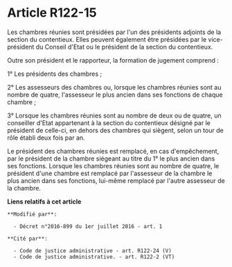 # Article R122-15

Les chambres réunies sont présidées par l'un des présidents adjoints de la section du contentieux. Elles peuvent également
être présidées par le vice-président du Conseil d'Etat ou le président de la section du contentieux. 

Outre son président et le rapporteur, la formation de jugement comprend : 

1° Les présidents des chambres ; 

2° Les assesseurs des chambres ou, lorsque les chambres réunies sont au nombre de quatre, l'assesseur le plus ancien dans ses
fonctions de chaque chambre ; 

3° Lorsque les chambres réunies sont au nombre de deux ou de quatre, un conseiller d'Etat appartenant à la section du
contentieux désigné par le président de celle-ci, en dehors des chambres qui siègent, selon un tour de rôle établi deux fois
par an. 

Le président des chambres réunies est remplacé, en cas d'empêchement, par le président de la chambre siégeant au titre du 1°
le plus ancien dans ses fonctions. Lorsque les chambres réunies sont au nombre de quatre, le président d'une chambre est
remplacé par l'assesseur de la chambre le plus ancien dans ses fonctions, lui-même remplacé par l'autre assesseur de la
chambre.

**Liens relatifs à cet article**

	**Modifié par**:

	  - Décret n°2016-899 du 1er juillet 2016 - art. 1

	**Cité par**:

	  - Code de justice administrative - art. R122-24 (V)
	  - Code de justice administrative. - art. R122-2 (VT)
